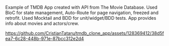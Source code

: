 Example of TMDB App created with API from The Movie Database. Used BloC for state management, Auto-Route for page navigation, freezed and retrofit. Used Mocktail and BDD for unit/widget/BDD tests. App provides info about movies and actors/crew.



https://github.com/CristianTataru/tmdb_clone_app/assets/128369412/38d5fea7-6c28-448b-971e-87bcc312e2d4

